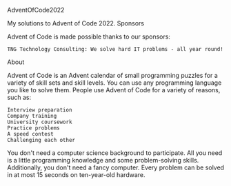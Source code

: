 AdventOfCode2022

My solutions to Advent of Code 2022.
Sponsors

Advent of Code is made possible thanks to our sponsors:

    TNG Technology Consulting: We solve hard IT problems - all year round!

About

Advent of Code is an Advent calendar of small programming puzzles for a variety of skill sets and skill levels. You can use any programming language you like to solve them. People use Advent of Code for a variety of reasons, such as:

    Interview preparation
    Company training
    University coursework
    Practice problems
    A speed contest
    Challenging each other

You don't need a computer science background to participate. All you need is a little programming knowledge and some problem-solving skills. Additionally, you don't need a fancy computer. Every problem can be solved in at most 15 seconds on ten-year-old hardware.
